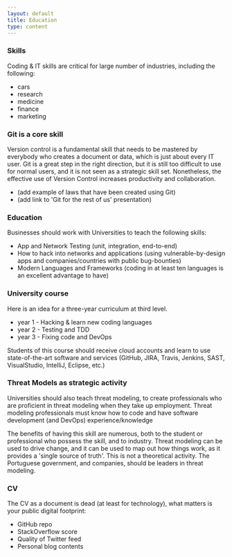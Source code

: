 ```yaml
---
layout: default
title: Education
type: content
---
```


### Skills

Coding & IT skills are critical for large number of industries, including the following:
* cars
* research
* medicine
* finance
* marketing

### Git is a core skill

Version control is a fundamental skill that needs to be mastered by everybody who creates a document or data, which is just about every IT user.
Git is a great step in the right direction, but it is still too difficult to use for normal users, and it is not seen as a strategic skill set.
Nonetheless, the effective use of Version Control increases productivity and collaboration.

  * (add example of laws that have been created using Git)
  * (add link to 'Git for the rest of us' presentation)

### Education

Businesses should work with Universities to teach the following skills:
  * App and Network Testing (unit, integration, end-to-end)
  * How to hack into networks and applications (using vulnerable-by-design apps and companies/countries with public bug-bounties)
  * Modern Languages and Frameworks (coding in at least ten languages is an excellent advantage to have)

### University course

Here is an idea for a three-year curriculum at third level.
  * year 1 - Hacking & learn new coding languages
  * year 2 - Testing and TDD
  * year 3 - Fixing code and DevOps

Students of this course should receive cloud accounts and learn to use state-of-the-art software and services (GitHub, JIRA, Travis, Jenkins, SAST, VisualStudio, IntelliJ, Eclipse, etc.)  

### Threat Models as strategic activity

Universities should also teach threat modeling, to create professionals who are proficient in threat modeling when they take up employment. Threat modeling professionals must know how to code and have software development (and DevOps) experience/knowledge

The benefits of having this skill are numerous, both to the student or professional who possess the skill, and to industry. Threat modeling can be used to drive change, and it can be used to map out how things work, as it provides a 'single source of truth'.
This is not a theoretical activity. The Portuguese government, and companies, should be leaders in threat modeling.

### CV

The CV as a document is dead (at least for technology), what matters is your public digital footprint:
  * GitHub repo
  * StackOverflow score
  * Quality of Twitter feed
  * Personal blog contents
